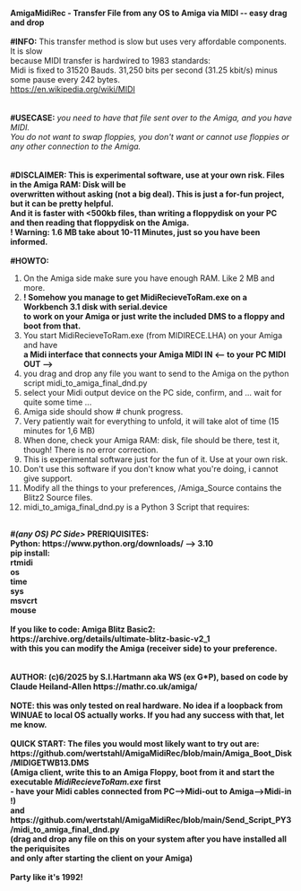 <b>AmigaMidiRec - Transfer File from any OS to Amiga via MIDI -- easy drag and drop</b><br>
<br>
<b>#INFO:</b> This transfer method is slow but uses very affordable components. It is slow<br>
because MIDI transfer is hardwired to 1983 standards:<br>
Midi is fixed to 31520 Bauds. 31,250 bits per second (31.25 kbit/s) minus some pause every 242 bytes.<br>
https://en.wikipedia.org/wiki/MIDI <br>
<br>
<br>
<b>#USECASE:</b> <i>you need to have that file sent over to the Amiga, and you have MIDI.<br> 
You do not want to swap floppies, you don't want or cannot use floppies or any other connection to the Amiga.</i><br>
<br>
<br>
<b>#DISCLAIMER: This is experimental software, use at your own risk. Files in the Amiga RAM: Disk will be<br>
overwritten without asking (not a big deal). This is just a for-fun project, but it can be pretty helpful.<br>
And it is faster with <500kb files, than writing a floppydisk on your PC and then reading that floppydisk on the Amiga.<br>
! Warning: 1.6 MB take about 10-11 Minutes, just so you have been informed. <br>
<br></b>
<b>#HOWTO:</b><br>
1. On the Amiga side make sure you have enough RAM. Like 2 MB and more. <br>
2. <b>! Somehow you manage to get MidiRecieveToRam.exe on a Workbench 3.1 disk with serial.device <br>
   to work on your Amiga or just write the included DMS to a floppy and boot from that.  </b> <br>
3. You start MidiRecieveToRam.exe (from MIDIRECE.LHA) on your Amiga and have<br>
   <b>a Midi interface that connects your Amiga MIDI IN <-- to your PC MIDI OUT --> </b>
4. you drag and drop any file you want to send to the Amiga on the python script midi_to_amiga_final_dnd.py<br>
5. select your Midi output device on the PC side, confirm, and ... wait for quite some time ...<br>
6. Amiga side should show # chunk progress.<br>
7. Very patiently wait for everything to unfold, it will take alot of time (15 minutes for 1,6 MB)<br>
8. When done, check your Amiga RAM: disk, file should be there, test it, though! There is no error correction.<br>
9. This is experimental software just for the fun of it. Use at your own risk.<br>
10. Don't use this software if you don't know what you're doing, i cannot give support.<br>
11. Modify all the things to your preferences, /Amiga_Source contains the Blitz2 Source files.<br>
12. midi_to_amiga_final_dnd.py is a Python 3 Script that requires:<br>
<br>
<b>#<i>(any OS) PC Side></i> PRERIQUISITES:<br>
Python: https://www.python.org/downloads/ --> 3.10<br>
pip install: <br>
rtmidi<br>
os<br>
time<br>
sys<br>
msvcrt<br>
mouse<br>
<br>
If you like to code: Amiga Blitz Basic2: https://archive.org/details/ultimate-blitz-basic-v2_1<br>
with this you can modify the Amiga (receiver side) to your preference.<br>
<br>
<br>
<b>AUTHOR:</b> (c)6/2025 by S.I.Hartmann aka WS (ex G*P), based on code by Claude Heiland-Allen https://mathr.co.uk/amiga/<br>
<br>
NOTE: this was only tested on real hardware. No idea if a loopback from WINUAE to local OS actually works. If you had any success with that, let me know.<br>
<br>
<b>QUICK START: The files you would most likely want to try out are:<br>
https://github.com/wertstahl/AmigaMidiRec/blob/main/Amiga_Boot_Disk/MIDIGETWB13.DMS<br>
(Amiga client, write this to an Amiga Floppy, boot from it and start the executable <i>MidiRecieveToRam.exe</i> first<br>
- have your Midi cables connected from PC-->Midi-out to Amiga-->Midi-in !)<br>
and https://github.com/wertstahl/AmigaMidiRec/blob/main/Send_Script_PY3/midi_to_amiga_final_dnd.py<br>
(drag and drop any file on this on your system after you have installed all the periquisites<br>
and only after starting the client on your Amiga)<br>
</b><br>
Party like it's 1992!<br>
